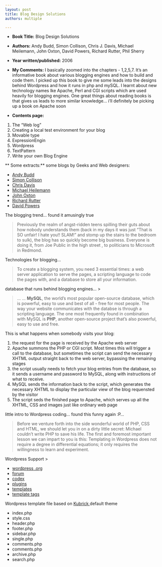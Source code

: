 ```yaml
---
layout: post
title: Blog Design Solutions
authors: multiple

---
```


- **Book Title:** Blog Design Solutions
- **Authors:** Andy Budd, Simon Collison, Chris J. Davis, Michael Meilemann, John Oxton, David Powers, Richard Rutter, Phil Sherry
- **Year written/published:** 2006
- **My Comments:** I basically zoomed into the chapters - 1,2,5,7. It’s an informative book about various blogging engines and how to build and code them. I picked up this book to give me some leads into the designs behind Wordpress and how it runs in php and mySQL. I learnt about new technology names lke Apache, Perl and CGI scripts which are used heavily for blogging engines. One great things about reading books is that gives us leads to more similar knowledge… i’ll definitely be picking up a book on Apache soon

- **Contents page:**

1. The “Web log”
2. Creating a local test environment for your blog
3. Movable type
4. ExpressionEngin
5. Wordpress
6. TextPattern
7. Write your own Blog Engine

** Some extracts:** some blogs by Geeks and Web designers:

- [Andy Budd](http://andybudd.com/)
- [Simon Collison](http://www.colly.com/)
- [Chris Davis](http://www.famousdavispro.com/)
- [Michael Heilemann](http://binarybonsai.com/)
- [John Oxton](http://joshuaink.com/)
- [Richard Rutter](http://clagnut.com/)
- [David Powers](http://japan-interface.co.uk/)

The blogging trend… found it amusingly true

> Previously the realm of angst-ridden teens spilling their guts about how nobody understands them (back in my days it was just “That is SO unfair! I hate you!! SLAM!” and stomp up the stairs to the bedroom to sulk), the blog has so quickly become big business. Everyone is doing it, from Joe Public in the high street , to politicians to Microsoft in Redmond.

Technologies for blogging…

> To create a blogging system, you need 3 essential times: a web server application to serve the pages, a scripting language to code the pages with, and a database to store all your information.

database that runs behind blogging engines… >

> … … **MySQL**, the world’s most popular open-source database, which is powerful, easy to use and best of all - free for most people. The way your website communicates with the databse is through a scripting language. The one most frequently found in combination with MySQL is **PHP**, another open-source project that’s also powerful, easy to use and free.

This is what happens when somebody visits your blog:

1. the request for the page is received by the Apache web server
2. Apache summons the PHP or CGI script. Most times this will trigger a call to the database, but sometimes the script can send the necessary XHTML output straight back to the web server, bypassing the remaining stages
3. the script usually needs to fetch your blog entries from the database, so it sends a username and password to MySQL, along with instructions of what to receive.
4. MySQL sends the information back to the script, which generates the necessary XHTML to display the particular view of the blog requensted by the visitor
5. The script seds the finished page to Apache, which serves up all the XHTML, CSS and images just like ordinary web page

little intro to Wordpress coding… found this funny again :P…

> Before we venture forth into the side wonderful world of PHP, CSS and HTML, we should let you in on a dirty little secret: Michael couldn’t write PHP to save his life. The first and foremost important lesson we can impart to you is this: Templating in Wordpress does not require a degree in differential equations; it only requires the willingness to learn and experiment.

Wordpress Support >

- [wordpress .org](http://wordpress.org/)
- [forum](http://wordpress.org/support/)
- [codex](http://codex.wordpress.org/Main_Page)
- [plugins](http://wordpress.org/extend/plugins/)
- [templates](http://codex.wordpress.org/Templates)
- [template tags](http://codex.wordpress.org/Template_Tags)

Wordpress template file based on [Kubrick ](http://binarybonsai.com/wordpress/kubrick/)default theme

- index.php
- style.css
- header.php
- footer.php
- sidebar.php
- single.php
- comments.php
- comments.php
- archive.php
- search.php
